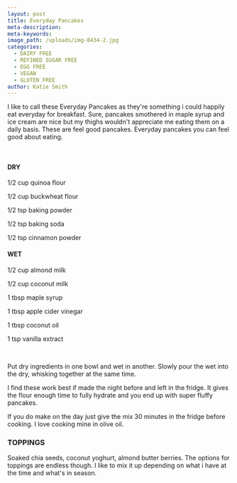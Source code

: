 ```yaml
---
layout: post
title: Everyday Pancakes
meta-description:
meta-keywords:
image_path: /uploads/img-8434-2.jpg
categories:
  - DAIRY FREE
  - REFINED SUGAR FREE
  - EGG FREE
  - VEGAN
  - GLUTEN FREE
author: Katie Smith
---
```


I like to call these Everyday Pancakes as they're something i could happily eat everyday for breakfast. Sure, pancakes smothered in maple syrup and ice cream are nice but my thighs wouldn't appreciate me eating them on a daily basis. These are feel good pancakes. Everyday pancakes you can feel good about eating.

&nbsp;

#### **DRY**

1/2 cup quinoa flour

1/2 cup buckwheat flour

1/2 tsp baking powder

1/2 tsp baking soda

1/2 tsp cinnamon powder

#### WET

1/2 cup almond milk

1/2 cup coconut milk

1 tbsp maple syrup

1 tbsp apple cider vinegar

1 tbsp coconut oil

1 tsp vanilla extract

&nbsp;

Put dry ingredients in one bowl and wet in another. Slowly pour the wet into the dry, whisking together at the same time.

I find these work best if made the night before and left in the fridge. It gives the flour enough time to fully hydrate and you end up with super fluffy pancakes.

If you do make on the day just give the mix 30 minutes in the fridge before cooking. I love cooking mine in olive oil.

### TOPPINGS

Soaked chia seeds, coconut yoghurt, almond butter berries. The options for toppings are endless though. I like to mix it up depending on what i have at the time and what's in season.

&nbsp;